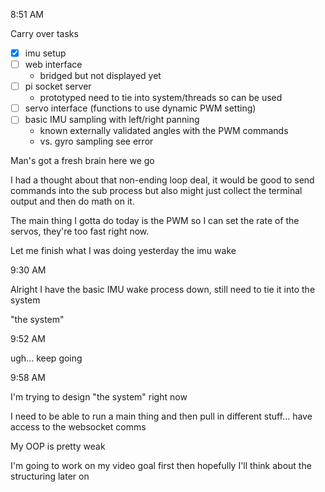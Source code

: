 8:51 AM

Carry over tasks
- [x] imu setup
- [ ] web interface
  - bridged but not displayed yet
- [ ] pi socket server
  - prototyped need to tie into system/threads so can be used
- [ ] servo interface (functions to use dynamic PWM setting)
- [ ] basic IMU sampling with left/right panning
  - known externally validated angles with the PWM commands
  - vs. gyro sampling see error

Man's got a fresh brain here we go

I had a thought about that non-ending loop deal, it would be good to send commands into the sub process but also might just collect the terminal output and then do math on it.

The main thing I gotta do today is the PWM so I can set the rate of the servos, they're too fast right now.

Let me finish what I was doing yesterday the imu wake

9:30 AM

Alright I have the basic IMU wake process down, still need to tie it into the system

"the system"

9:52 AM

ugh... keep going

9:58 AM

I'm trying to design "the system" right now

I need to be able to run a main thing and then pull in different stuff... have access to the websocket comms

My OOP is pretty weak

I'm going to work on my video goal first then hopefully I'll think about the structuring later on


